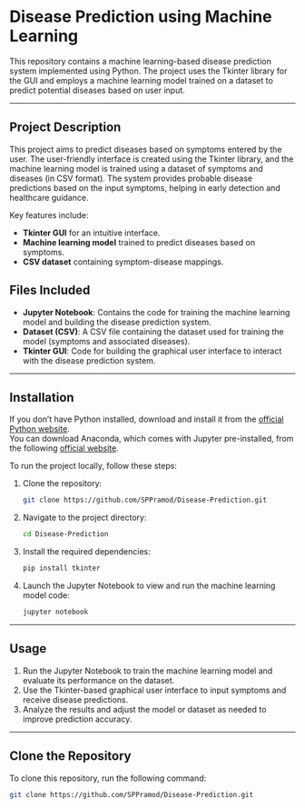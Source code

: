 # Disease Prediction using Machine Learning

This repository contains a machine learning-based disease prediction system implemented using Python. The project uses the Tkinter library for the GUI and employs a machine learning model trained on a dataset to predict potential diseases based on user input.

---

## Project Description

This project aims to predict diseases based on symptoms entered by the user. The user-friendly interface is created using the Tkinter library, and the machine learning model is trained using a dataset of symptoms and diseases (in CSV format). The system provides probable disease predictions based on the input symptoms, helping in early detection and healthcare guidance.

Key features include:
- **Tkinter GUI** for an intuitive interface.
- **Machine learning model** trained to predict diseases based on symptoms.
- **CSV dataset** containing symptom-disease mappings.

## Files Included

- **Jupyter Notebook**: Contains the code for training the machine learning model and building the disease prediction system.
- **Dataset (CSV)**: A CSV file containing the dataset used for training the model (symptoms and associated diseases).
- **Tkinter GUI**: Code for building the graphical user interface to interact with the disease prediction system.

---

## Installation

 If you don’t have Python installed, download and install it from the [official Python website](https://www.python.org/downloads/).  
You can download Anaconda, which comes with Jupyter pre-installed, from the following [official website](https://www.anaconda.com/products/distribution/).

To run the project locally, follow these steps:

1. Clone the repository:

    ```bash
    git clone https://github.com/SPPramod/Disease-Prediction.git
    ```

2. Navigate to the project directory:

    ```bash
    cd Disease-Prediction
    ```

3. Install the required dependencies:

    ```bash
    pip install tkinter
    ```

4. Launch the Jupyter Notebook to view and run the machine learning model code:

    ```bash
    jupyter notebook
    ```

---

## Usage

1. Run the Jupyter Notebook to train the machine learning model and evaluate its performance on the dataset.
2. Use the Tkinter-based graphical user interface to input symptoms and receive disease predictions.
3. Analyze the results and adjust the model or dataset as needed to improve prediction accuracy.

---

## Clone the Repository

To clone this repository, run the following command:

```bash
git clone https://github.com/SPPramod/Disease-Prediction.git
